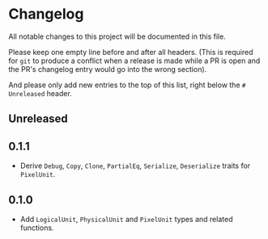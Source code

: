 # Changelog

All notable changes to this project will be documented in this file.

Please keep one empty line before and after all headers. (This is required for
`git` to produce a conflict when a release is made while a PR is open and the
PR's changelog entry would go into the wrong section).

And please only add new entries to the top of this list, right below the `#
Unreleased` header.

## Unreleased

## 0.1.1

- Derive `Debug`, `Copy`, `Clone`, `PartialEq`, `Serialize`, `Deserialize` traits for `PixelUnit`.

## 0.1.0

- Add `LogicalUnit`, `PhysicalUnit` and `PixelUnit` types and related functions.
